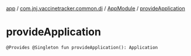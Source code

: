 [app](../../index.md) / [com.jnj.vaccinetracker.common.di](../index.md) / [AppModule](index.md) / [provideApplication](./provide-application.md)

# provideApplication

`@Provides @Singleton fun provideApplication(): Application`
